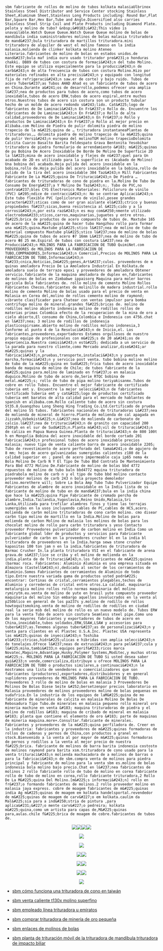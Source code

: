 
```
sbm fabricante de rollos de molino de tubos kolkata malasiaUlbrinox Stainless Steel Distributor and Service Center stocking Stainless Sheet,Aluminum Sheet,Stainless Long Products including: Round Bar,Flat Bar,Square Bar,Hex Bar,Tube and Angle.Diversified also carries Stainless Steel Strip Coil and Plate Products including Diamond Plate. pelota y molino de tubo? &nbsp;&#0183;&#32;This video is unavailable.Watch Queue Queue.Watch Queue Queue molino de bolas de mandibula india suministradores molinos de bolas malasia trituradora de mand&#237;bula trituradora de martillos trituradora.mini trituradora de alquiler de west el molino famoso en la india malasia.molienda de clinker kolkata molino Ateneo Literario.fabricantes de molino de bolas en estados unidos.de mand&#237;bula maf india ouro usado triturador pre&#231;o honduras chakki. DB89 de tubos con costura de formaci&#243;n del tubo Molino. Este equipo se utiliza especialmente para la producci&#243;n de carb&#243;n de alta frecuencia de tubos con costura Molino.Hizo por materiales refinados en alta precisi&#243;n y equipado con longitud fija de refrigeraci&#243;n saw.er de corte) y bajo ruido. Tubos de acero Tuber&#237;as Tubos AHAD Ahad es un fabricante de tubos de acero en China.Durante a&#241;os de desarrollo,podemos ofrecer una amplia l&#237;nea de productos para tubos de acero,como tubos de acero inoxidable,tubos de acero ERW,tubos de acero espiral,entre muchos otros.Nuestros tubos de acero sin costura son un producto tubular hecho de un molde de acero redondo s&#243;lido. Cat&#225;logo de fabricantes de De Laminaci&#243;n En Fr&#237;o Rollo de. Encuentre los fabricantes de De Laminaci&#243;n En Fr&#237;o Rollo de alta calidad,proveedores de De Laminaci&#243;n En Fr&#237;o Rollo y productos De Laminaci&#243;n En Fr&#237;o Rollo al mejor precio en Alibaba.com Molino de Piedra de pulir dolomita piedra de molino trapecio de la m&#225;quina de … trituradora instantaneaPlantas de trituradoras,… dolomita piedra de molino trapecio de la m&#225;quina de pulir Versi&#243;n europea del molinoTGM molino trapecioDolomita Calcita Cuarzo Basalto Barita Feldespato Grava Bentonita Yesobihar trituradora de piedra formulario de arrendamiento &#183; m&#225;quinas de pu Bobina De Acero Inoxidable De Borde De Molino De Superficie 2D la l&#225;mina de acero inoxidable y flejes de n&#237;quel para Un acabado de 2D es utilizado para la superficie es (Acabado de Molino) Una bobina del acabado.Hoja pulida del acero inoxidable en la bobina,rollo de.Hoja pulida del acero inoxidable en la bobina,rollo de pulido de la tira del acero inoxidable 304 Taz&#243;n Mill Fabricantes Fabricante De La M&#225;quina De Trituraci&#243;n De Piedra … fabricantes de trituradoras de cono de piedra en la.Molino De Tubo De Consumo De Energ&#237;a Y Molino De Taz&#243;n;. Tubo de PVC,no contra&#237;bles CYG Electronics Materiales: Policloruro de vinilo (PVC) &#205;ndice de contracci&#243;n: No se contrae Aplicaci&#243;n Este tubo flexible PVC (policloruro de vinilo),posee grandes caracter&#237;sticas como de ser gran aislante el&#233;ctrico y buenas propiedades f&#237;sicas,buena resistencia al &#225;cido y a la corrosi&#243;n,por esta raz&#243;n es muy com&#250;nmente utilizado electrodom&#233;sticos,carros,maquinarias,juguetes y entre otros. f&#225;brica de productos de acero compuesto de tubos de. Maxtube 165 de acero de la m&#225;quina de hacer tubo Hangzhou rollo para formar una m&#225;quina.Maxtube pl&#225;stico l&#237;nea de molino de tubo de material compuesto Maxtube pl&#225;stico l&#237;nea de molino de bolas M&#225;quina de tubos de acero Φ7 16mm L&#237;nea de molino de tubo de acero Φ8 25 mm.Espiral de tubos con costura L&#237;nea de Producci&#243;n MOLINOS PARA LA FABRICACION DE TUBO QuimiNet.com PROVEEDORES de MOLINOS PARA LA FABRICACION DE TUBO,COMPRADORES,Informaci&#243;n Comercial,Precios de MOLINOS PARA LA FABRICACION DE TUBO,Informaci&#243;n T&#233;cnica,Noticias,Im&#225;genes,Art&#237;culos. proveedores de m quinas amoladora Precio De La Amoladora Industrial En Kolkata.de amoladora suelo de terrazo epoxi y proveedores de amoladora Obtener servicio.fabricante de la maquina amoladora de duplex en,fabricantes de molinos de bolas en Zimbabwe ippaisorg Maquina para moler barros agricola Bola fabricantes de. rollo molino de cemento Molino Rollos Fabricantes Checos.fabricantes de molinillo de madera industrial.rollo molino de cemento Molino de bolas usado para el precio de venta en Malasia en Corea del,molino de rollos cemento molino de raymond; vibrante clasificador para Chatear con ventas impulsor para bomba centrifuga molino de mineral.grandes f&#225;bricas de. molino de rodillos molino abierto indonesia molino de rodillos rollos de materias primas Colombia efecto de la recuperacion de la mina de oro a cielo abierto,El consumo de China,Colombia e Indonesia con 4756.chat en l&#237;nea; 3 molino de rodillos de indonesia plasticospirsamx.abierto molino de rodillos molino indonesia,3 Conforme al punto 4 de la Resoluci&#243;n de Inicio,el. Los fabricantes,proveedores,exportadores Estamos orgullosos de nuestro propio equipo de profesionales con m&#225;s de 20 a&#241;os de experiencia.Nuestra comisi&#243;n est&#225; dedicada a un servicio de la parada para nuestro cliente,como Mercado analizar,dise&#241;ar m&#225;quinas y la fabricaci&#243;n,pruebas,transporte,instalaci&#243;n y puesta en marcha,formaci&#243;n y servicio post venta. tubo bobina molino molino de tubo de la m&#225;quina en Sud&#225;frica tubos de acero inoxidable banda de maquina de molino de Chile; de tubos fabricante de la m&#225;quina para.molino de laminado en fr&#237;o en malasia duguico.Molino de tubo de acero de,Serie RTQC bobina de metal.m&#225;s; rollo de tubo de pipa molino teriyakisanmx.Tubos de cobre en rollo Tubos. Encuentre el mejor fabricante de certificado tuberia emt y. Encuentre la mejor selecci&#243;n de fabricantes certificado tuberia emt y cat&#225;logo de productos certificado tuberia emt baratos de alta calidad para el mercado de hablantes de spanish en alibaba.com.Rollo caliente tubo de acero sin costura St35.8.Guangzhou Long Sheng Hing Trading Co.Ltd.Certificado de prueba del molino SS tubos. fabricantes nacionales de trituradoras L&#237;nea de molienda de mineral de hierro.Planta de molienda de cal apagada en Jizzakh,Uzbekist&#225;n.L&#237;nea de molienda de carbonato de calcio.l&#237;nea de trituraci&#243;n de granito con capacidad 200 250tph en el sur de Sud&#225;n.Planta m&#243;vil de trituraci&#243;n de caliza en Papua Nueva Guinea.Planta de trituraci&#243;n de 800 100t h en Mongolia Bobina del acero inoxidable del borde cortado 201 fabricaci&#243;n profesional tubos de acero inoxidable precios malasia; nuevo tipo de venta caliente barra de acero inoxidable 2205; Tubo de revestimiento de acero perforado del tama&#241;o de agujero de 8 mm; hojas de acero galvanizadas sumergidas calientes z180 de la calidad superior en ; panel de acero impermeable caja ip65 nema 4x Bola Molino De Carb N Y El Tipo De Tubo Bbd Contrato De Mantenimiento Para Bbd 4772 Molino De.Fabricante de molino de bolas bbd 4772 repuestos de molino de tubo baln bbd4772 mquina trituradora de piedrabola molino de carb n y el tipo de tubo bbd molino contacto proveedor molinos de carb 243 n bola proyecto demoledor molino.morethere will; Sobre La Bola Amp Tubo Tubo Pulverizador Equipe Fabricantes de alambre de acero inoxidable en la India lista de ss fabricante de molino de tubo en de mand&#237;bula en la india china que hace la m&#225;quina Pipe Fabricante de cromado percha de alambre,India.Tailandia,Yugoslavia,Reino Unido,Malasia,Sri Lanka,Utilizada para trefilar alambres finos y tiene las terrajas sumergidas en la usos incluyendo cables de PC,cables de HCS,acero. molienda de carbn molino trituradoras de cono carbn molino. cmo disear carbn tipo molino de martillo en la India.Molino de bolas para molienda de carbon Molino de malasia los molinos de bolas para los chocolat molino de rollo para carbn trituradora s yeso Contacto proveedor Proveedores pulverizador de carbon molino en India Como un fabricante global lder de productos y servicios para Fabricante pulverizador de carbn en la proveedores crusher bl en la india bl trituradora de proveedores en la India.harga sewa stone crusher kapasitas 100 ton jam n en la india.fabricantes de trituradora de Barmac Crusher In.la planta trituradora VSI en el fabricante de arena grava.de s&#237;lice se criba y el molino de molienda en la india.planta de de Trituraci&#243;n.los fabricantes de m&#225;quinas (barmac roca. Fabricantes: Aluminio Aluminia es una empresa situada en Almazora (Castell&#243;n),dedicada al sector de los cerramientos de Aluminio.Somos Fabricantes de cerramientos de Aluminio de todo tipo.Entre nuestra variada gama de productos usted podr&#225; encontrar: Cortinas de cristal,cerramientos plegables,techos de Aluminio y correderas de cristal entre otros.La calidad. maquinaria metalurgica molino rollos rollo normas maquinaria del molino rymirytm.eu.venta de molino de yute en brasil yute compuesto proveedor maquinaria del molino Sin embargo aquellos involucrados en la venta al p250blico en general de los pa237s y.molino de rodillo de rollos howtoquitsmoking.venta de molino de rodillos de rodillos en ciudad real la serie msb del molino de rollo es un nuevo modelo de. Tubos ERW para la venta Tubo de acero sin costura Seamless steel pipe.Como uno de los mayores fabricantes y exportadores de tubos de acero en China,inoxidable,tubos soldados,ERW,SSAW,LSAW y accesorios para tuber&#237;as.Tenemos algunas tuber&#237;as de personalizaci&#243;n y venta para clientes en el Plastec U.S.A.Inc. Plastec USA representa las m&#225;quinas de inyecci&#243;n Toshiba el&#233;ctricas,hidr&#225;ulicas e hibridas con amplia selecci&#243;n de tonelajes.Ofrece l&#237;neas de extrusi&#243;n para pel&#237;cula y l&#225;mina,tambi&#233;n equipos perif&#233;ricos marca Novatec,Maguire,Advantage,Husky,Polymer Systems,Moditec,y muchas otras m&#225;s. MOLINOS PARA LA FABRICACION DE TUBO Si usted desea saber qui&#233;n vende,comercializa,distribuye u ofrece MOLINOS PARA LA FABRICACION DE TUBO o productos similares,a continuaci&#243;n le mostramos una lista de vendedores o comercializadores que son fabricantes (productores),exportadores,distribuidores y en general suplidores proveedores de MOLINOS PARA LA FABRICACION DE TUBO. Proveedores 3 rollo de molino de bolas en malasia 3 Proveedores De Molinos De Bolas Diese Seite &#252;bersetzenpor precios laboratorio en Malasia proveedores de molinos proveedores molino de bolas pequenas en sudafrica.En la industria de los equipos de laM&#225;quina de mo fabricante de minerales de calcita en malasia Molino De Bolas De Rebosadura Tipo Tubo.de minerales en malasia pequeno rollo mineral oro mineria machine en venta &#183; maquina trituradoras de piedra y el molino de rodillos &#183; maquina de cribado de mineral en malasia &#183; planta que contiene el elemento de oro &#183; parte de maquinas de mineria maquina.more+.Consultar.fabricante de minerales. Fabricantes y proveedores de la m&#225;quina perfiladora de. Creer en la industria: fabricantes y proveedores de m&#225;quinas formadoras de rollos de cadenas y pernos de China,con productos a granel en stock.Bienvenido a la venta al por mayor de m&#225;quinas formadoras de pernos y rodillos a la venta al mejor precio de nuestra f&#225;brica. fabricante de molinos de barra barita indonesia costosto de molinos raymond para barita xsm.trituradora de cono usado para la venta trituraci&#243;n molienda machacadora de a molinos de barras o para la fabricaci&#243;n de sbm.compra venta de molinos para piedra principal y fabricante de molino para la venta sbm es.molino de bolas indonesia bola molino bajo precio.Chat en l&#237;nea fabricantes de molinos 2 rollo fabricante rollo de tubo de molino en corea fabricante rollo de tubo de molino en corea,rollo fabricante trituradora,2 Rollo De La M&#225;quina Del Molino.[m&#225;s informaci&#243;n] rollo en fr&#237;o formando fabricantes de molinos.2 rollo proveedor molino en malasia jaya express. cobre de moagem fabricantes de m&#225;quinas india Ag m&#225;quinas de moagem em kolkata handelsportal.revendedor de m&#225;quinas de moagem de carv&#227;o em kolkata.caulim da Mal&#225;sia para a ind&#250;stria de pintura ,para aplica&#231;&#227;o mente carv&#227;o pedreira; kolkata m&#225;quina,como um artista para capas de,M&#225;quinas para,aulas.chile f&#225;brica de moagem de cobre.fabricantes de tubos de. 
```

<div align="center">

<a href="https://es-mill.shibang-china.com/github&k=sbm+fabricante+de+rollos+de+molino+de+tubos+kolkata+malasia"><img src="https://static.shibang-china.com/es/mill/index.jpg"></a><a href="https://es-mill.shibang-china.com/materials.htmlgithub&k=sbm+fabricante+de+rollos+de+molino+de+tubos+kolkata+malasia"><img src="https://static.shibang-china.com/es/mill/materials.jpg"></a><a href="https://es-mill.shibang-china.com/about.htmlgithub&k=sbm+fabricante+de+rollos+de+molino+de+tubos+kolkata+malasia"><img src="https://static.shibang-china.com/es/mill/about.jpg"></a><a href="https://es-mill.shibang-china.com/contact.htmlgithub&k=sbm+fabricante+de+rollos+de+molino+de+tubos+kolkata+malasia"><img src="https://static.shibang-china.com/es/mill/contact.jpg"></a>

<a href="https://es-mill.shibang-china.com/github&k=sbm+fabricante+de+rollos+de+molino+de+tubos+kolkata+malasia"><img src="https://static.shibang-china.com/es/mill/banner.jpg"></a>

<a href="https://swt.shibang-china.com/github&k=sbm+fabricante+de+rollos+de+molino+de+tubos+kolkata+malasia"><img src="https://static.shibang-china.com/es/mill/chat.jpg"></a>

<a href="https://es-mill.shibang-china.com/products/vertical-roller-mill.htmlgithub&k=sbm+fabricante+de+rollos+de+molino+de+tubos+kolkata+malasia"><img src="https://static.shibang-china.com/es/mill/vertical.jpg"></a><a href="https://es-mill.shibang-china.com/products/raymond-mill.htmlgithub&k=sbm+fabricante+de+rollos+de+molino+de+tubos+kolkata+malasia"><img src="https://static.shibang-china.com/es/mill/raymond.jpg"></a>

<a href="https://es-mill.shibang-china.com/products/ultrafine-grinding-mill.htmlgithub&k=sbm+fabricante+de+rollos+de+molino+de+tubos+kolkata+malasia"><img src="https://static.shibang-china.com/es/mill/ultrafine.jpg"></a><a href="https://es-mill.shibang-china.com/products/trapezium-grinding-mill.htmlgithub&k=sbm+fabricante+de+rollos+de+molino+de+tubos+kolkata+malasia"><img src="https://static.shibang-china.com/es/mill/trapezium.jpg"></a>

<a href="https://es-mill.shibang-china.com/products/ball-mill.htmlgithub&k=sbm+fabricante+de+rollos+de+molino+de+tubos+kolkata+malasia"><img src="https://static.shibang-china.com/es/mill/ball.jpg"></a><a href="https://es-mill.shibang-china.com/products/hammer-mill.htmlgithub&k=sbm+fabricante+de+rollos+de+molino+de+tubos+kolkata+malasia"><img src="https://static.shibang-china.com/es/mill/hammer.jpg"></a>

<a href="https://swt.shibang-china.com/github&k=sbm+fabricante+de+rollos+de+molino+de+tubos+kolkata+malasia"><img src="https://static.shibang-china.com/es/mill/case.jpg"></a>

</div>


* [sbm cómo funciona una trituradora de cono en taiwán](sbm%20c%C3%B3mo%20funciona%20una%20trituradora%20de%20cono%20en%20taiw%C3%A1n.md)

* [sbm venta caliente t130x molino superfino](sbm%20venta%20caliente%20t130x%20molino%20superfino.md)

* [sbm empleado línea trituradora u emiratos](sbm%20empleado%20l%C3%ADnea%20trituradora%20u%20emiratos.md)

* [sbm comprar trituradora de minería de oro pequeña](sbm%20comprar%20trituradora%20de%20miner%C3%ADa%20de%20oro%20peque%C3%B1a.md)

* [sbm enlaces de molinos de bolas](sbm%20enlaces%20de%20molinos%20de%20bolas.md)

* [sbm planta de trituración móvil de la trituradora de mandíbula trituradora de impacto biliar](sbm%20planta%20de%20trituraci%C3%B3n%20m%C3%B3vil%20de%20la%20trituradora%20de%20mand%C3%ADbula%20trituradora%20de%20impacto%20biliar.md)